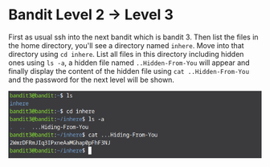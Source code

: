 # Bandit Level 2 → Level 3

First as usual ssh into the next bandit which is bandit 3. Then list the files in the home directory, you'll see a directory named `inhere`. Move into that directory using `cd inhere`. List all files in this directory including hidden ones using `ls -a`, a hidden file named `..Hidden-From-You` will appear and finally display the content of the hidden file using `cat ..Hidden-From-You` and the password for the next level will be shown.

![level 3 screenshot](images/Screenshot4.png)
